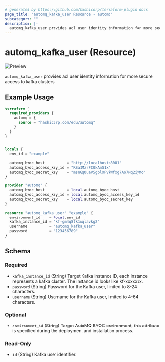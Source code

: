 ```yaml
---
# generated by https://github.com/hashicorp/terraform-plugin-docs
page_title: "automq_kafka_user Resource - automq"
subcategory: ""
description: |-
  automq_kafka_user provides acl user identity information for more secure access to kafka clusters.
---
```


# automq_kafka_user (Resource)

![Preview](https://img.shields.io/badge/Lifecycle_Stage-Preview-blue?style=flat&logoColor=8A3BE2&labelColor=rgba)<br><br>`automq_kafka_user` provides acl user identity information for more secure access to kafka clusters.

## Example Usage

```terraform
terraform {
  required_providers {
    automq = {
      source = "hashicorp.com/edu/automq"
    }
  }
}


locals {
  env_id = "example"

  automq_byoc_host          = "http://localhost:8081"
  automq_byoc_access_key_id = "RSaIMzrFC0kAmS1x"
  automq_byoc_secret_key    = "msnGqOuaV5gblXPvkWfxg7Ao7Nq2iyMo"
}

provider "automq" {
  automq_byoc_host          = local.automq_byoc_host
  automq_byoc_access_key_id = local.automq_byoc_access_key_id
  automq_byoc_secret_key    = local.automq_byoc_secret_key
}

resource "automq_kafka_user" "example" {
  environment_id    = local.env_id
  kafka_instance_id = "kf-gm4q8tk1wqlavkg2"
  username          = "automq_kafka_user"
  password          = "123456789"
}
```

<!-- schema generated by tfplugindocs -->
## Schema

### Required

- `kafka_instance_id` (String) Target Kafka instance ID, each instance represents a kafka cluster. The instance id looks like kf-xxxxxxx.
- `password` (String) Password for the Kafka user, limited to 8-24 characters.
- `username` (String) Username for the Kafka user, limited to 4-64 characters.

### Optional

- `environment_id` (String) Target AutoMQ BYOC environment, this attribute is specified during the deployment and installation process.

### Read-Only

- `id` (String) Kafka user identifier.
